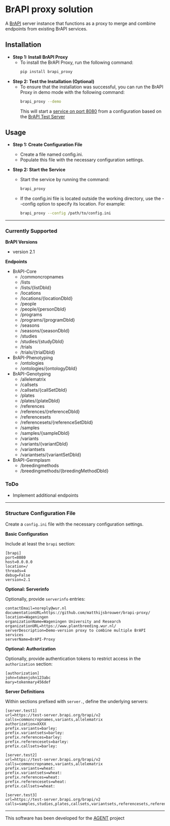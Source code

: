 # BrAPI proxy solution


A [BrAPI](https://brapi.org/) server instance that functions as a proxy to merge and combine endpoints from existing BrAPI services.

## Installation

- **Step 1: Install BrAPI Proxy**
  - To install the BrAPI Proxy, run the following command:
    ```sh
    pip install brapi_proxy
    ```
- **Step 2: Test the Installation (Optional)**
  - To ensure that the installation was successful, you can run the BrAPI Proxy in demo mode with the following command:
    ```sh
    brapi_proxy --demo
    ```
    This will start a [service on port 8080](http://localhost:8080/) from a configuration based on the [BrAPI Test Server](https://test-server.brapi.org/brapi/v2/)

## Usage

- **Step 1: Create Configuration File**
  - Create a file named config.ini.
  - Populate this file with the necessary configuration settings.

- **Step 2: Start the Service**
  - Start the service by running the command:
    ```sh
    brapi_proxy
    ```
  - If the config.ini file is located outside the working directory, use the --config option to specify its location. For example:
    ```sh
    brapi_proxy --config /path/to/config.ini
    ```
    
---

### Currently Supported

**BrAPI Versions**
- version 2.1

**Endpoints**

- BrAPI-Core
  - /commoncropnames
  - /lists
  - /lists/{listDbId}
  - /locations
  - /locations/{locationDbId}
  - /people
  - /people/{personDbId}
  - /programs
  - /programs/{programDbId}
  - /seasons
  - /seasons/{seasonDbId}
  - /studies
  - /studies/{studyDbId}
  - /trials
  - /trials/{trialDbId}
- BrAPI-Phenotyping
  - /ontologies
  - /ontologies/{ontologyDbId}
- BrAPI-Genotyping
  - /allelematrix
  - /callsets
  - /callsets/{callSetDbId}
  - /plates
  - /plates/{plateDbId}
  - /references
  - /references/{referenceDbId}
  - /referencesets
  - /referencesets/{referenceSetDbId}
  - /samples
  - /samples/{sampleDbId}
  - /variants
  - /variants/{variantDbId}
  - /variantsets
  - /variantsets/{variantSetDbId}
- BrAPI-Germplasm
  - /breedingmethods
  - /breedingmethods/{breedingMethodDbId}

### ToDo

- Implement additional endpoints
  
---

### Structure Configuration File

Create a `config.ini` file with the necessary configuration settings.

**Basic Configuration**

Include at least the `brapi` section:

```config
[brapi]
port=8080
host=0.0.0.0
location=/
threads=4
debug=False
version=2.1
```

**Optional: Serverinfo**

Optionally, provide `serverinfo` entries:

```
contactEmail=noreply@wur.nl
documentationURL=https://github.com/matthijsbrouwer/brapi-proxy/
location=Wageningen
organizationName=Wageningen University and Research
organizationURL=https://www.plantbreeding.wur.nl/
serverDescription=Demo-version proxy to combine multiple BrAPI services
serverName=BrAPI-Proxy
```

**Optional: Authorization**

Optionally, provide authentication tokens to restrict access in the `authorization` section:

```
[authorization]
john=tokenjohn123abc
mary=tokenmary456def
```

**Server Definitions**

Within sections prefixed with `server.`, define the underlying servers:

```
[server.test1]
url=https://test-server.brapi.org/brapi/v2
calls=commoncropnames,variants,allelematrix
authorization=XXXX
prefix.variants=barley:
prefix.variantsets=barley:
prefix.references=barley:
prefix.referencesets=barley:
prefix.callsets=barley:

[server.test2]
url=https://test-server.brapi.org/brapi/v2
calls=commoncropnames,variants,allelematrix
prefix.variants=wheat:
prefix.variantsets=wheat:
prefix.references=wheat:
prefix.referencesets=wheat:
prefix.callsets=wheat:

[server.test3]
url=https://test-server.brapi.org/brapi/v2
calls=samples,studies,plates,callsets,variantsets,referencesets,references
```

---
This software has been developed for the [AGENT](https://www.agent-project.eu/) project



